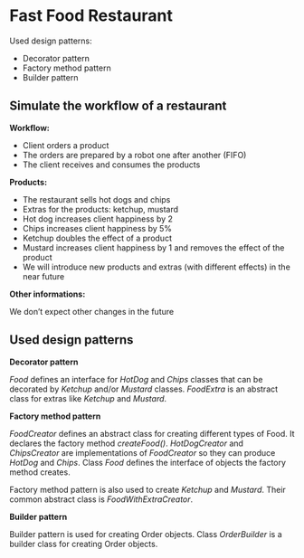 Fast Food Restaurant
====================

Used design patterns:
* Decorator pattern
* Factory method pattern
* Builder pattern

Simulate the workflow of a restaurant
-------------------------------------

**Workflow:**

* Client orders a product
* The orders are prepared by a robot one after another (FIFO)
* The client receives and consumes the products

**Products:**

* The restaurant sells hot dogs and chips
* Extras for the products: ketchup, mustard
* Hot dog increases client happiness by 2
* Chips increases client happiness by 5%
* Ketchup doubles the effect of a product
* Mustard increases client happiness by 1 and removes the effect of the product
* We will introduce new products and extras (with different effects) in the near future

**Other informations:**

We don’t expect other changes in the future

Used design patterns
-------------------

**Decorator pattern**

*Food* defines an interface for *HotDog* and *Chips* classes that can be decorated by *Ketchup* and/or *Mustard* classes.
*FoodExtra* is an abstract class for extras like *Ketchup* and *Mustard*.

**Factory method pattern**

*FoodCreator* defines an abstract class for creating different types of Food. It declares the factory method *createFood()*.
*HotDogCreator* and *ChipsCreator* are implementations of *FoodCreator* so they can produce *HotDog* and *Chips*.
Class *Food* defines the interface of objects the factory method creates.

Factory method pattern is also used to create *Ketchup* and *Mustard*. Their common abstract class is *FoodWithExtraCreator*. 

**Builder pattern**

Builder pattern is used for creating Order objects.
Class *OrderBuilder* is a builder class for creating Order objects.
